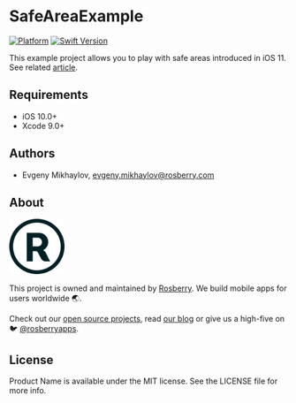 # SafeAreaExample

[![Platform](https://img.shields.io/cocoapods/p/TableViewTools.svg?style=flat)](http://cocoapods.org/pods/LFAlertController)
[![Swift Version](https://img.shields.io/badge/swift-4.0-orange.svg)](https://swift.org/)

This example project allows you to play with safe areas introduced in iOS 11. See related [article](https://medium.com/@evgenmikhaylov/ios-safe-area-ca10e919526f).

## Requirements

- iOS 10.0+
- Xcode 9.0+

## Authors

- Evgeny Mikhaylov, evgeny.mikhaylov@rosberry.com

## About

<img src="https://github.com/rosberry/Foundation/blob/master/Assets/full_logo.png?raw=true" height="100" />

This project is owned and maintained by [Rosberry](http://rosberry.com). We build mobile apps for users worldwide 🌏.

Check out our [open source projects](https://github.com/rosberry), read [our blog](https://medium.com/@Rosberry) or give us a high-five on 🐦 [@rosberryapps](http://twitter.com/RosberryApps).

## License

Product Name is available under the MIT license. See the LICENSE file for more info.

